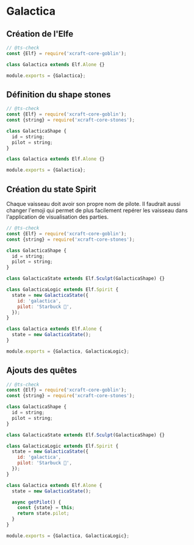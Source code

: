 # Galactica

## Création de l'Elfe

```js
// @ts-check
const {Elf} = require('xcraft-core-goblin');

class Galactica extends Elf.Alone {}

module.exports = {Galactica};
```

## Définition du shape stones

```js
// @ts-check
const {Elf} = require('xcraft-core-goblin');
const {string} = require('xcraft-core-stones');

class GalacticaShape {
  id = string;
  pilot = string;
}

class Galactica extends Elf.Alone {}

module.exports = {Galactica};
```

## Création du state Spirit

Chaque vaisseau doit avoir son propre nom de pilote. Il faudrait aussi changer
l'emoji qui permet de plus facilement repérer les vaisseau dans l'application de
visualisation des parties.

```js
// @ts-check
const {Elf} = require('xcraft-core-goblin');
const {string} = require('xcraft-core-stones');

class GalacticaShape {
  id = string;
  pilot = string;
}

class GalacticaState extends Elf.Sculpt(GalacticaShape) {}

class GalacticaLogic extends Elf.Spirit {
  state = new GalacticaState({
    id: 'galactica',
    pilot: 'Starbuck 🚀',
  });
}

class Galactica extends Elf.Alone {
  state = new GalacticaState();
}

module.exports = {Galactica, GalacticaLogic};
```

## Ajouts des quêtes

```js
// @ts-check
const {Elf} = require('xcraft-core-goblin');
const {string} = require('xcraft-core-stones');

class GalacticaShape {
  id = string;
  pilot = string;
}

class GalacticaState extends Elf.Sculpt(GalacticaShape) {}

class GalacticaLogic extends Elf.Spirit {
  state = new GalacticaState({
    id: 'galactica',
    pilot: 'Starbuck 🚀',
  });
}

class Galactica extends Elf.Alone {
  state = new GalacticaState();

  async getPilot() {
    const {state} = this;
    return state.pilot;
  }
}

module.exports = {Galactica, GalacticaLogic};
```
